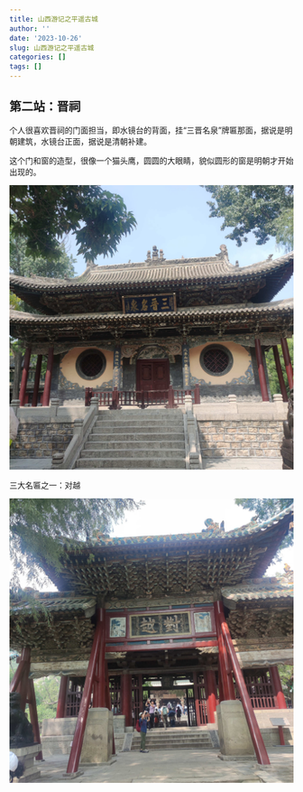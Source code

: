 ```yaml
---
title: 山西游记之平遥古城
author: ''
date: '2023-10-26'
slug: 山西游记之平遥古城
categories: []
tags: []
---
```



## 第二站：晋祠

个人很喜欢晋祠的门面担当，即水镜台的背面，挂“三晋名泉”牌匾那面，据说是明朝建筑，水镜台正面，据说是清朝补建。

这个门和窗的造型，很像一个猫头鹰，圆圆的大眼睛，貌似圆形的窗是明朝才开始出现的。

![](images/2023-10-26-shanxi-1.jpg)

三大名匾之一：对越

![](images/2023-10-26-shanxi-2.jpg)



